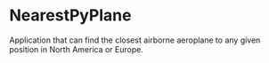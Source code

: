 # NearestPyPlane
Application that can find the closest airborne aeroplane to any given position in North America or Europe.
